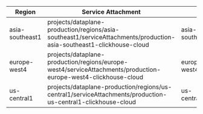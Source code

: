 | Region       | Service Attachment                                          | Private DNS domain           |
|--------------|-------------------------------------------------------------|------------------------------|
|asia-southeast1| projects/dataplane-production/regions/asia-southeast1/serviceAttachments/production-asia-southeast1-clickhouse-cloud| asia-southeast1.p.gcp.clickhouse.cloud|
|europe-west4| projects/dataplane-production/regions/europe-west4/serviceAttachments/production-europe-west4-clickhouse-cloud| europe-west4.p.gcp.clickhouse.cloud|
|us-central1| projects/dataplane-production/regions/us-central1/serviceAttachments/production-us-central1-clickhouse-cloud| us-central1.p.gcp.clickhouse.cloud|



